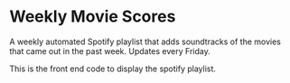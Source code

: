 # Weekly Movie Scores

A weekly automated Spotify playlist that adds soundtracks of the movies that came out in the past week. Updates every Friday.

This is the front end code to display the spotify playlist.